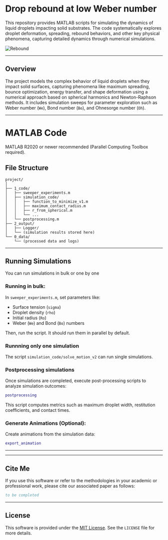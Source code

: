 
# Drop rebound at low Weber number

This repository provides MATLAB scripts for simulating the dynamics of liquid droplets impacting solid substrates. The code systematically explores droplet deformation, spreading, rebound behaviors, and other key physical phenomena, capturing detailed dynamics through numerical simulations.

![Rebound](rebound.tif)

---

## Overview

The project models the complex behavior of liquid droplets when they impact solid surfaces, capturing phenomena like maximum spreading, bounce optimization, energy transfer, and shape deformation using a numerical approach based on spherical harmonics and Newton-Raphson methods. It includes simulation sweeps for parameter exploration such as Weber number (`We`), Bond number (`Bo`), and Ohnesorge number (`Oh`).

---

# MATLAB Code


MATLAB R2020 or newer recommended (Parallel Computing Toolbox required).


## File Structure

```
project/
│
├── 1_code/
│   ├── sweeper_experiments.m
│   ├── simulation_code/
│   │   ├── function_to_minimize_v1.m
│   │   ├── maximum_contact_radius.m
│   │   ├── r_from_spherical.m
│   │   └── ...
│   └── postprocessing.m
├── 2_output/
│   ├── Logger/
│   └── (simulation results stored here)
└── 0_data/
    └── (processed data and logs)
```

---

## Running Simulations

You can run simulations in bulk or one by one
### Running in bulk:


In `sweeper_experiments.m`, set parameters like:
- Surface tension (`sigma`)
- Droplet density (`rho`)
- Initial radius (`Ro`)
- Weber (`We`) and Bond (`Bo`) numbers

Then, run the script. It should run them in parallel by default.

### Runnning only one simulation

The script `simulation_code/solve_motion_v2` can run single simulations. 

### Postprocessing simulations

Once simulations are completed, execute post-processing scripts to analyze simulation outcomes:

```matlab
postprocessing
```

This script computes metrics such as maximum droplet width, restitution coefficients, and contact times.

### Generate Animations (Optional):

   Create animations from the simulation data:

   ```matlab
   export_animation
   ```

---


---

## Cite Me

If you use this software or refer to the methodologies in your academic or professional work, please cite our associated paper as follows:

```bibtex
to be completed
```

---

## License

This software is provided under the [MIT License](LICENSE). See the `LICENSE` file for more details.
